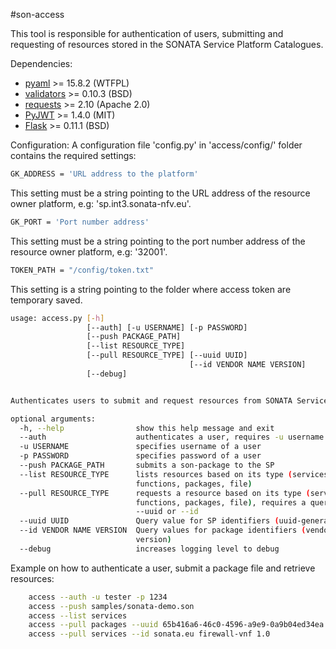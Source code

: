 #son-access

This tool is responsible for authentication of users, submitting and requesting of resources
stored in the SONATA Service Platform Catalogues.

Dependencies:
* [pyaml](https://pypi.python.org/pypi/pyaml/) >= 15.8.2 (WTFPL)
* [validators](https://pypi.python.org/pypi/validators) >= 0.10.3 (BSD)
* [requests](https://pypi.python.org/pypi/requests) >= 2.10 (Apache 2.0)
* [PyJWT](https://pypi.python.org/pypi/PyJWT/1.4.0) >= 1.4.0 (MIT)
* [Flask](http://flask.pocoo.org/) >= 0.11.1 (BSD)

Configuration:
A configuration file 'config.py' in 'access/config/' folder contains the required settings:

```sh
GK_ADDRESS = 'URL address to the platform'
```
This setting must be a string pointing to the URL address of the resource owner platform, e.g: 'sp.int3.sonata-nfv.eu'.

```sh
GK_PORT = 'Port number address'
```
This setting must be a string pointing to the port number address of the resource owner platform, e.g: '32001'.

```sh
TOKEN_PATH = "/config/token.txt"
```
This setting is a string pointing to the folder where access token are temporary saved.

```sh
usage: access.py [-h]
                 [--auth] [-u USERNAME] [-p PASSWORD]
                 [--push PACKAGE_PATH] 
                 [--list RESOURCE_TYPE]
                 [--pull RESOURCE_TYPE] [--uuid UUID]
                                        [--id VENDOR NAME VERSION] 
                 [--debug]


Authenticates users to submit and request resources from SONATA Service Platform

optional arguments:
  -h, --help                show this help message and exit
  --auth                    authenticates a user, requires -u username -p password
  -u USERNAME               specifies username of a user
  -p PASSWORD               specifies password of a user
  --push PACKAGE_PATH       submits a son-package to the SP
  --list RESOURCE_TYPE      lists resources based on its type (services,
                            functions, packages, file)
  --pull RESOURCE_TYPE      requests a resource based on its type (services,
                            functions, packages, file), requires a query parameter
                            --uuid or --id
  --uuid UUID               Query value for SP identifiers (uuid-generated)
  --id VENDOR NAME VERSION  Query values for package identifiers (vendor name
                            version)
  --debug                   increases logging level to debug

```

Example on how to authenticate a user, submit a package file and retrieve resources:
```sh
    access --auth -u tester -p 1234
    access --push samples/sonata-demo.son
    access --list services
    access --pull packages --uuid 65b416a6-46c0-4596-a9e9-0a9b04ed34ea
    access --pull services --id sonata.eu firewall-vnf 1.0

```

